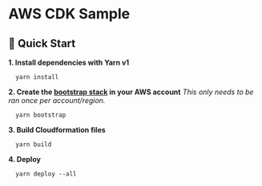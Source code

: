 # AWS CDK Sample

## :rocket: Quick Start

**1. Install dependencies with Yarn v1**

```shell
  yarn install
```

**2. Create the [bootstrap stack](https://docs.aws.amazon.com/cdk/latest/guide/bootstrapping.html) in your AWS account**
_This only needs to be ran once per account/region._

```shell
  yarn bootstrap
```

**3. Build Cloudformation files**

```shell
  yarn build
```

**4. Deploy**

```shell
  yarn deploy --all
```
